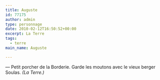 ```yaml
---
title: Auguste
id: 77175
author: admin
type: personnage
date: 2010-02-12T16:50:52+00:00
excerpt: La Terre
tags:
  - terre
main_name: Auguste

---
```

— Petit porcher de la Borderie. Garde les moutons avec le vieux berger Soulas. _(La Terre.)_